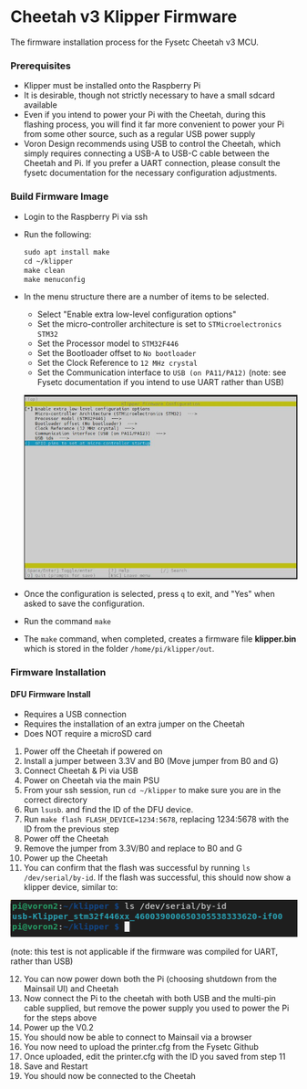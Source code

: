 # Cheetah v3 Klipper Firmware

The firmware installation process for the Fysetc Cheetah v3 MCU.

### Prerequisites

* Klipper must be installed onto the Raspberry Pi
* It is desirable, though not strictly necessary to have a small sdcard available
* Even if you intend to power your Pi with the Cheetah, during this flashing process, you will find it far more convenient to power your Pi from some other source, such as a regular USB power supply
* Voron Design recommends using USB to control the Cheetah, which simply requires connecting a USB-A to USB-C cable between the Cheetah and Pi.  If you prefer a UART connection, please consult the fysetc documentation for the necessary configuration adjustments.

### Build Firmware Image

* Login to the Raspberry Pi via ssh
* Run the following:

   ```
   sudo apt install make
   cd ~/klipper
   make clean
   make menuconfig
   ```

* In the menu structure there are a number of items to be selected.
  * Select "Enable extra low-level configuration options"
  * Set the micro-controller architecture is set to `STMicroelectronics STM32`
  * Set the Processor model to `STM32F446`
  * Set the Bootloader offset to `No bootloader`
  * Set the Clock Reference to `12 MHz crystal`
  * Set the Communication interface to `USB (on PA11/PA12)`  (note: see Fysetc documentation if you intend to use UART rather than USB)

   ![](./makemenuconfig.jpg)

* Once the configuration is selected, press `q` to exit, and "Yes" when  asked to save the configuration.

* Run the command `make`
* The `make` command, when completed, creates a firmware file **klipper.bin** which is stored in the folder `/home/pi/klipper/out`.  


### Firmware Installation
#### DFU Firmware Install

* Requires a USB connection
* Requires the installation of an extra jumper on the Cheetah
* Does NOT require a microSD card

1. Power off the Cheetah if powered on
2. Install a jumper between 3.3V and B0 (Move jumper from B0 and G)
3. Connect Cheetah & Pi via USB
4. Power on Cheetah via the main PSU
5. From your ssh session, run `cd ~/klipper` to make sure you are in the correct directory
6. Run `lsusb`. and find the ID of the DFU device.
7. Run `make flash FLASH_DEVICE=1234:5678`, replacing 1234:5678 with the ID from the previous step
8. Power off the Cheetah
9. Remove the jumper from 3.3V/B0 and replace to B0 and G
10. Power up the Cheetah
11. You can confirm that the flash was successful by running `ls /dev/serial/by-id`.  If the flash was successful, this should now show a klipper device, similar to:
 
   ![](./stm32f446_id.png)

   (note: this test is not applicable if the firmware was compiled for UART, rather than USB)
   
12. You can now power down both the Pi (choosing shutdown from the Mainsail UI) and Cheetah
13. Now connect the Pi to the cheetah with both USB and the multi-pin cable supplied, but remove the power supply you used to power the Pi for the steps above
14. Power up the V0.2
15. You should now be able to connect to Mainsail via a browser
16. You now need to upload the printer.cfg from the Fysetc Github
17. Once uploaded, edit the printer.cfg with the ID you saved from step 11
18. Save and Restart
19. You should now be connected to the Cheetah

   
